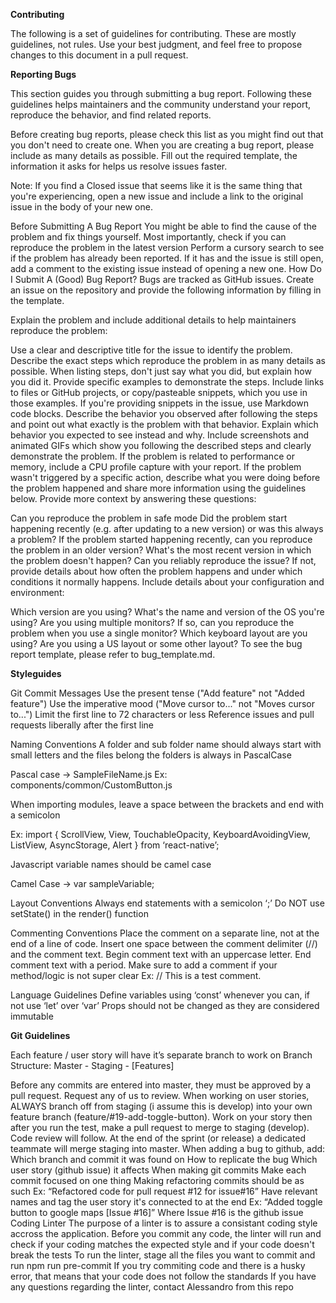**Contributing**

The following is a set of guidelines for contributing. These are mostly guidelines, not rules. Use your best judgment, and feel free to propose changes to this document in a pull request.

**Reporting Bugs**

This section guides you through submitting a bug report. Following these guidelines helps maintainers and the community understand your report, reproduce the behavior, and find related reports.

Before creating bug reports, please check this list as you might find out that you don't need to create one. When you are creating a bug report, please include as many details as possible. Fill out the required template, the information it asks for helps us resolve issues faster.

Note: If you find a Closed issue that seems like it is the same thing that you're experiencing, open a new issue and include a link to the original issue in the body of your new one.

Before Submitting A Bug Report
You might be able to find the cause of the problem and fix things yourself. Most importantly, check if you can reproduce the problem in the latest version
Perform a cursory search to see if the problem has already been reported. If it has and the issue is still open, add a comment to the existing issue instead of opening a new one.
How Do I Submit A (Good) Bug Report?
Bugs are tracked as GitHub issues. Create an issue on the repository and provide the following information by filling in the template.

Explain the problem and include additional details to help maintainers reproduce the problem:

Use a clear and descriptive title for the issue to identify the problem.
Describe the exact steps which reproduce the problem in as many details as possible. When listing steps, don't just say what you did, but explain how you did it.
Provide specific examples to demonstrate the steps. Include links to files or GitHub projects, or copy/pasteable snippets, which you use in those examples. If you're providing snippets in the issue, use Markdown code blocks.
Describe the behavior you observed after following the steps and point out what exactly is the problem with that behavior.
Explain which behavior you expected to see instead and why.
Include screenshots and animated GIFs which show you following the described steps and clearly demonstrate the problem.
If the problem is related to performance or memory, include a CPU profile capture with your report.
If the problem wasn't triggered by a specific action, describe what you were doing before the problem happened and share more information using the guidelines below.
Provide more context by answering these questions:

Can you reproduce the problem in safe mode
Did the problem start happening recently (e.g. after updating to a new version) or was this always a problem?
If the problem started happening recently, can you reproduce the problem in an older version? What's the most recent version in which the problem doesn't happen?
Can you reliably reproduce the issue? If not, provide details about how often the problem happens and under which conditions it normally happens.
Include details about your configuration and environment:

Which version are you using?
What's the name and version of the OS you're using?
Are you using multiple monitors? If so, can you reproduce the problem when you use a single monitor?
Which keyboard layout are you using? Are you using a US layout or some other layout?
To see the bug report template, please refer to bug_template.md.

**Styleguides**

Git Commit Messages
Use the present tense ("Add feature" not "Added feature")
Use the imperative mood ("Move cursor to..." not "Moves cursor to...")
Limit the first line to 72 characters or less
Reference issues and pull requests liberally after the first line

Naming Conventions
A folder and sub folder name should always start with small letters and the files belong the folders is always in PascalCase

Pascal case -> SampleFileName.js Ex: components/common/CustomButton.js

When importing modules, leave a space between the brackets and end with a semicolon

Ex: import { ScrollView, View, TouchableOpacity, KeyboardAvoidingView, ListView, AsyncStorage, Alert } from ‘react-native’;

Javascript variable names should be camel case

Camel Case -> var sampleVariable;

Layout Conventions
Always end statements with a semicolon ‘;’ Do NOT use setState() in the render() function

Commenting Conventions
Place the comment on a separate line, not at the end of a line of code.
Insert one space between the comment delimiter (//) and the comment text.
Begin comment text with an uppercase letter.
End comment text with a period.
Make sure to add a comment if your method/logic is not super clear
Ex: // This is a test comment.

Language Guidelines
Define variables using ‘const’ whenever you can, if not use ‘let’ over ‘var’ Props should not be changed as they are considered immutable

**Git Guidelines**

Each feature / user story will have it’s separate branch to work on
Branch Structure: Master - Staging - [Features]

Before any commits are entered into master, they must be approved by a pull request. Request any of us to review. When working on user stories, ALWAYS branch off from staging (i assume this is develop) into your own feature branch (feature/#19-add-toggle-button). Work on your story then after you run the test, make a pull request to merge to staging (develop). Code review will follow. At the end of the sprint (or release) a dedicated teammate will merge staging into master. When adding a bug to github, add:
Which branch and commit it was found on
How to replicate the bug
Which user story (github issue) it affects
When making git commits
Make each commit focused on one thing
Making refactoring commits should be as such Ex: “Refactored code for pull request #12 for issue#16”
Have relevant names and tag the user story it's connected to at the end Ex: “Added toggle button to google maps [Issue #16]” Where Issue #16 is the github issue
Coding Linter
The purpose of a linter is to assure a consistant coding style accross the application.
Before you commit any code, the linter will run and check if your coding matches the expected style and if your code doesn't break the tests
To run the linter, stage all the files you want to commit and run npm run pre-commit
If you try commiting code and there is a husky error, that means that your code does not follow the standards
If you have any questions regarding the linter, contact Alessandro from this repo
